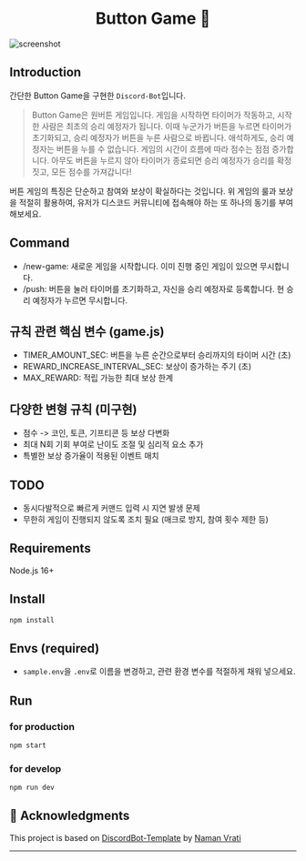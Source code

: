 <h1 align="center">Button Game 🎲</h1>

![screenshot](https://64.media.tumblr.com/b8c3caca1a55015b615c5c41914c0801/a7f9c3b74b56eb6c-6e/s2048x3072/e52abb75132601e7208b67421022d702d1b536fb.pnj)

## Introduction

간단한 Button Game을 구현한 `Discord-Bot`입니다. 
> Button Game은 원버튼 게임입니다. 게임을 시작하면 타이머가 작동하고, 시작한 사람은 최초의 승리 예정자가 됩니다. 이때 누군가가 버튼을 누르면 타이머가 초기화되고, 승리 예정자가 버튼을 누른 사람으로 바뀝니다. 애석하게도, 승리 예정자는 버튼을 누를 수 없습니다. 게임의 시간이 흐름에 따라 점수는 점점 증가합니다. 아무도 버튼을 누르지 않아 타이머가 종료되면 승리 예정자가 승리를 확정짓고, 모든 점수를 가져갑니다!

버튼 게임의 특징은 단순하고 참여와 보상이 확실하다는 것입니다. 위 게임의 룰과 보상을 적절히 활용하여, 유저가 디스코드 커뮤니티에 접속해야 하는 또 하나의 동기를 부여해보세요.

## Command

- /new-game: 새로운 게임을 시작합니다. 이미 진행 중인 게임이 있으면 무시합니다.
- /push: 버튼을 눌러 타이머를 초기화하고, 자신을 승리 예정자로 등록합니다. 현 승리 예정자가 누르면 무시합니다.

## 규칙 관련 핵심 변수 (game.js)
- TIMER_AMOUNT_SEC: 버튼을 누른 순간으로부터 승리까지의 타이머 시간 (초)
- REWARD_INCREASE_INTERVAL_SEC: 보상이 증가하는 주기 (초)
- MAX_REWARD: 적립 가능한 최대 보상 한계

## 다양한 변형 규칙 (미구현)
- 점수 -> 코인, 토큰, 기프티콘 등 보상 다변화
- 최대 N회 기회 부여로 난이도 조절 및 심리적 요소 추가
- 특별한 보상 증가율이 적용된 이벤트 매치

## TODO
- 동시다발적으로 빠르게 커맨드 입력 시 지연 발생 문제
- 무한히 게임이 진행되지 않도록 조치 필요 (매크로 방지, 참여 횟수 제한 등)

## Requirements

Node.js 16+

## Install

```sh
npm install
```

## Envs (required)

- `sample.env`을 `.env`로 이름을 변경하고, 관련 환경 변수를 적절하게 채워 넣으세요.

## Run

### for production
```sh
npm start
```

### for develop
```sh
npm run dev
```


## 📝 Acknowledgments

This project is based on [DiscordBot-Template](https://github.com/NamVr/DiscordBot-Template) by [Naman Vrati](https://github.com/NamVr)

---
